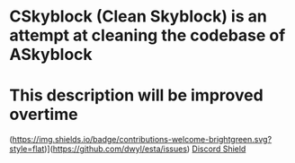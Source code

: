 # CSkyblock (Clean Skyblock) is an attempt at cleaning the codebase of ASkyblock
# This description will be improved overtime

(https://img.shields.io/badge/contributions-welcome-brightgreen.svg?style=flat)](https://github.com/dwyl/esta/issues)
[Discord Shield](https://discordapp.com/api/guilds/546644208887398411/widget.png?style=shield)
